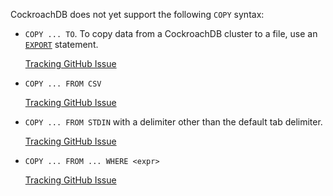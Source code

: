 CockroachDB does not yet support the following `COPY` syntax:

- `COPY ... TO`. To copy data from a CockroachDB cluster to a file, use an [`EXPORT`](export.html) statement.

    [Tracking GitHub Issue](https://github.com/cockroachdb/cockroach/issues/41608)

- `COPY ... FROM CSV`

    [Tracking GitHub Issue](https://github.com/cockroachdb/cockroach/issues/51891)

- `COPY ... FROM STDIN` with a delimiter other than the default tab delimiter.

    [Tracking GitHub Issue](https://github.com/cockroachdb/cockroach/issues/16407)

- `COPY ... FROM ... WHERE <expr>`

    [Tracking GitHub Issue](https://github.com/cockroachdb/cockroach/issues/54580)